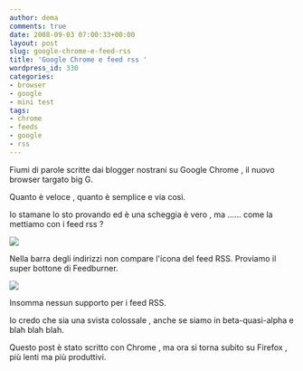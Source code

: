 ```yaml
---
author: dema
comments: true
date: 2008-09-03 07:00:33+00:00
layout: post
slug: google-chrome-e-feed-rss
title: 'Google Chrome e feed rss '
wordpress_id: 330
categories:
- browser
- google
- mini test
tags:
- chrome
- feeds
- google
- rss
---
```


Fiumi di parole scritte dai blogger nostrani su Google Chrome , il nuovo browser targato big G. 

Quanto è veloce , quanto è semplice e via così.

Io stamane lo sto provando ed è una scheggia è vero , ma ...... come la mettiamo con i feed rss ? 

[![](http://dema.tv/wp-content/uploads/2008/09/primuzzo1.jpg)](http://dema.tv/wp-content/uploads/2008/09/primuzzo1.jpg)

Nella barra degli indirizzi non compare l'icona del feed RSS. Proviamo il super bottone di Feedburner. 

[![](http://dema.tv/wp-content/uploads/2008/09/seconduzzo1.jpg)](http://dema.tv/wp-content/uploads/2008/09/seconduzzo1.jpg)

Insomma nessun supporto per i feed RSS. 

Io credo che sia una svista colossale , anche se siamo in beta-quasi-alpha e blah blah blah. 

Questo post è stato scritto con Chrome , ma ora si torna subito su Firefox , più lenti ma più produttivi.
